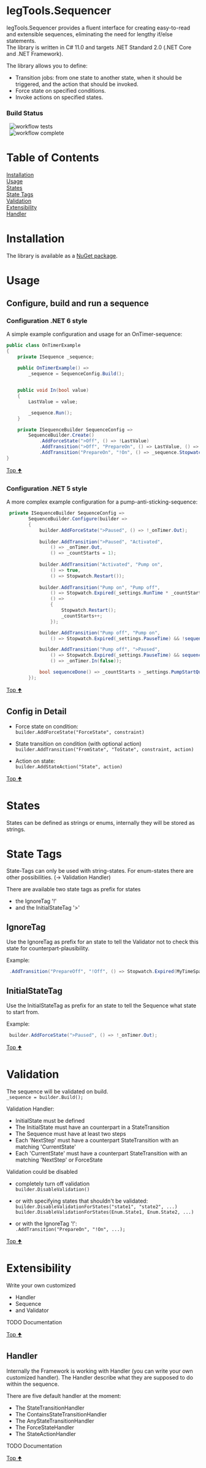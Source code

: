 # IegTools.Sequencer  

IegTools.Sequencer provides a fluent interface for creating easy-to-read and extensible sequences,
eliminating the need for lengthy if/else statements.  
The library is written in C# 11.0 and targets .NET Standard 2.0 (.NET Core and .NET Framework).

The library allows you to define:

- Transition jobs: from one state to another state, when it should be triggered, and the action that should be invoked.  
- Force state on specified conditions.  
- Invoke actions on specified states.  

### Build Status  
&nbsp; ![workflow tests](https://github.com/egreiner/IegTools.Sequencer/actions/workflows/ci-tests.yml/badge.svg)  
&nbsp; ![workflow complete](https://github.com/egreiner/IegTools.Sequencer/actions/workflows/create-nuget-package.yaml/badge.svg)    


# Table of Contents
[Installation](#installation)  
[Usage](#usage)  
[States](#states)  
[State Tags](#state-tags)  
[Validation](#validation)  
[Extensibility](#extensibility)  
[Handler](#handler)  



# Installation  
The library is available as a [NuGet package](https://www.nuget.org/packages/IegTools.Sequencer/).  



# Usage
## Configure, build and run a sequence
### Configuration .NET 6 style

A simple example configuration and usage for an OnTimer-sequence:

``` c#
public class OnTimerExample
{
    private ISequence _sequence;
	
    public OnTimerExample() =>
        _sequence = SequenceConfig.Build();


    public void In(bool value)
    {
        LastValue = value;

        _sequence.Run();
    }

    private ISequenceBuilder SequenceConfig =>
        SequenceBuilder.Create()
            .AddForceState(">Off", () => !LastValue)
            .AddTransition(">Off", "PrepareOn", () => LastValue, () => _sequence.Stopwatch.Restart())
            .AddTransition("PrepareOn", "!On", () => _sequence.Stopwatch.Expired(MyTimeSpan));
}
```


[Top 🠉](#table-of-contents)


### Configuration .NET 5 style

A more complex example configuration for a pump-anti-sticking-sequence:

``` c#
 private ISequenceBuilder SequenceConfig =>
        SequenceBuilder.Configure(builder =>
        {
            builder.AddForceState(">Paused", () => !_onTimer.Out);
            
            builder.AddTransition(">Paused", "Activated",
                () => _onTimer.Out,
                () => _countStarts = 1);
            
            builder.AddTransition("Activated", "Pump on",
                () => true,
                () => Stopwatch.Restart());
            
            builder.AddTransition("Pump on", "Pump off",
                () => Stopwatch.Expired(_settings.RunTime * _countStarts.Factorial()),
                () =>
                {
                    Stopwatch.Restart();
                    _countStarts++;
                });

            builder.AddTransition("Pump off", "Pump on",
                () => Stopwatch.Expired(_settings.PauseTime) && !sequenceDone());

            builder.AddTransition("Pump off", ">Paused",
                () => Stopwatch.Expired(_settings.PauseTime) && sequenceDone(),
                () => _onTimer.In(false));

            bool sequenceDone() => _countStarts > _settings.PumpStartQuantity;
        });
```


[Top 🠉](#table-of-contents)


## Config in Detail

- Force state on condition:  
  `builder.AddForceState("ForceState", constraint)`  

- State transition on condition (with optional action)  
  `builder.AddTransition("FromState", "ToState", constraint, action)`  

- Action on state:  
  `builder.AddStateAction("State", action)` 


[Top 🠉](#table-of-contents)


# States

States can be defined as strings or enums, internally they will be stored as strings.



# State Tags

State-Tags can only be used with string-states.
For enum-states there are other possibilities. (-> Validation Handler)  

There are available two state tags as prefix for states
- the IgnoreTag '!'
- and the InitialStateTag '>'

## IgnoreTag
Use the IgnoreTag as prefix for an state to tell the Validator not to check this state for counterpart-plausibility.

Example:  
``` C#
 .AddTransition("PrepareOff", "!Off", () => Stopwatch.Expired(MyTimeSpan));
```


## InitialStateTag
Use the InitialStateTag as prefix for an state to tell the Sequence what state to start from.

Example:  
``` C#
 builder.AddForceState(">Paused", () => !_onTimer.Out);
```


[Top 🠉](#table-of-contents)


# Validation

The sequence will be validated on build.  
`_sequence = builder.Build();` 


Validation Handler:

- InitialState must be defined
- The InitialState must have an counterpart in a StateTransition
- The Sequence must have at least two steps
- Each 'NextStep' must have a counterpart StateTransition with an matching 'CurrentState'
- Each 'CurrentState' must have a counterpart StateTransition with an matching 'NextStep' or ForceState

Validation could be disabled
- completely turn off validation  
    `builder.DisableValidation()`  

- or with specifying states that shouldn't be validated:  
    `builder.DisableValidationForStates("state1", "state2", ...)`  
    `builder.DisableValidationForStates(Enum.State1, Enum.State2, ...)`  

- or with the IgnoreTag '!':  
    `.AddTransition("PrepareOn", "!On", ...);`  


[Top 🠉](#table-of-contents)


# Extensibility
Write your own customized 
- Handler
- Sequence
- and Validator

TODO Documentation


[Top 🠉](#table-of-contents)


## Handler

Internally the Framework is working with Handler (you can write your own customized handler).
The Handler describe what they are supposed to do within the sequence.

There are five default handler at the moment:  
- The StateTransitionHandler
- The ContainsStateTransitionHandler
- The AnyStateTransitionHandler
- The ForceStateHandler
- The StateActionHandler

TODO Documentation


[Top 🠉](#table-of-contents)  
